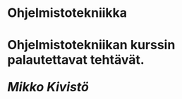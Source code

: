 <h1>Ohjelmistotekniikka<h1>

**Ohjelmistotekniikan** kurssin palautettavat tehtävät.

*Mikko Kivistö*
